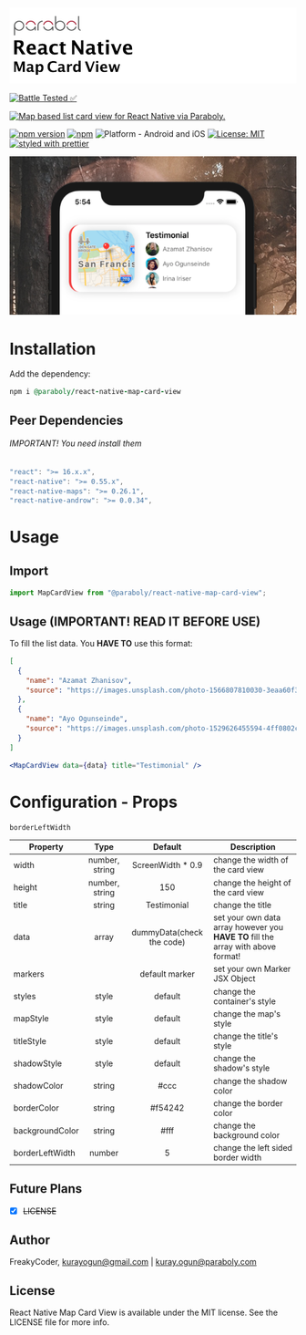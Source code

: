 <img alt="React Native Map Card View" src="assets/logo.png" width="1050"/>

[![Battle Tested ✅](https://img.shields.io/badge/-Battle--Tested%20%E2%9C%85-03666e?style=for-the-badge)](https://github.com/Paraboly/react-native-map-card-view)

[![Map based list card view for React Native via Paraboly.](https://img.shields.io/badge/-Map%20based%20list%20card%20view%20for%20React%20Native%20via%20Paraboly.-lightgrey?style=for-the-badge)](https://github.com/Paraboly/react-native-map-card-view)

[![npm version](https://img.shields.io/npm/v/@paraboly/react-native-map-card-view.svg?style=for-the-badge)](https://www.npmjs.com/package/react-native-map-card-view)
[![npm](https://img.shields.io/npm/dt/@paraboly/react-native-map-card-view.svg?style=for-the-badge)](https://www.npmjs.com/package/react-native-map-card-view)
![Platform - Android and iOS](https://img.shields.io/badge/platform-Android%20%7C%20iOS-blue.svg?style=for-the-badge)
[![License: MIT](https://img.shields.io/badge/License-MIT-green.svg?style=for-the-badge)](https://opensource.org/licenses/MIT)
[![styled with prettier](https://img.shields.io/badge/styled_with-prettier-ff69b4.svg?style=for-the-badge)](https://github.com/prettier/prettier)

<p align="center">
  <img alt="React Native Map Card View"
        src="assets/Screenshots/example.png" />
</p>

# Installation

Add the dependency:

```ruby
npm i @paraboly/react-native-map-card-view
```

## Peer Dependencies

###### IMPORTANT! You need install them

```js
"react": ">= 16.x.x",
"react-native": ">= 0.55.x",
"react-native-maps": ">= 0.26.1",
"react-native-androw": ">= 0.0.34",
```

# Usage

## Import

```jsx
import MapCardView from "@paraboly/react-native-map-card-view";
```

## Usage (IMPORTANT! READ IT BEFORE USE)

To fill the list data. You **HAVE TO** use this format:

```json
[
  {
    "name": "Azamat Zhanisov",
    "source": "https://images.unsplash.com/photo-1566807810030-3eaa60f3e670?ixlib=rb-1.2.1&auto=format&fit=crop&w=3334&q=80"
  },
  {
    "name": "Ayo Ogunseinde",
    "source": "https://images.unsplash.com/photo-1529626455594-4ff0802cfb7e?ixlib=rb-1.2.1&ixid=eyJhcHBfaWQiOjEyMDd9&auto=format&fit=crop&w=3000&q=80"
  }
]
```

```jsx
<MapCardView data={data} title="Testimonial" />
```

# Configuration - Props

    borderLeftWidth

| Property        |      Type      |          Default          | Description                                                                       |
| --------------- | :------------: | :-----------------------: | --------------------------------------------------------------------------------- |
| width           | number, string |    ScreenWidth \* 0.9     | change the width of the card view                                                 |
| height          | number, string |            150            | change the height of the card view                                                |
| title           |     string     |        Testimonial        | change the title                                                                  |
| data            |     array      | dummyData(check the code) | set your own data array however you **HAVE TO** fill the array with above format! |
| markers         |    <Marker>    |      default marker       | set your own Marker JSX Object                                                    |
| styles          |     style      |          default          | change the container's style                                                      |
| mapStyle        |     style      |          default          | change the map's style                                                            |
| titleStyle      |     style      |          default          | change the title's style                                                          |
| shadowStyle     |     style      |          default          | change the shadow's style                                                         |
| shadowColor     |     string     |           #ccc            | change the shadow color                                                           |
| borderColor     |     string     |          #f54242          | change the border color                                                           |
| backgroundColor |     string     |           #fff            | change the background color                                                       |
| borderLeftWidth |     number     |             5             | change the left sided border width                                                |

## Future Plans

- [x] ~~LICENSE~~

## Author

FreakyCoder, kurayogun@gmail.com | kuray.ogun@paraboly.com

## License

React Native Map Card View is available under the MIT license. See the LICENSE file for more info.
